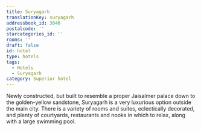 ```yaml
---
title: Suryagarh
translationKey: suryagarh
addressbook_id: 3046
postalcode: ''
starcategories_id: ''
rooms: ''
draft: false
id: hotel
type: hotels
tags:
  - Hotels
  - Suryagarh
category: Superior hotel
---
```

Newly constructed, but built to resemble a proper Jaisalmer palace down to the golden-yellow sandstone, Suryagarh is a very luxurious option outside the main city. There is a variety of rooms and suites, eclectically decorated, and plenty of courtyards, restaurants and nooks in which to relax, along with a large swimming pool.